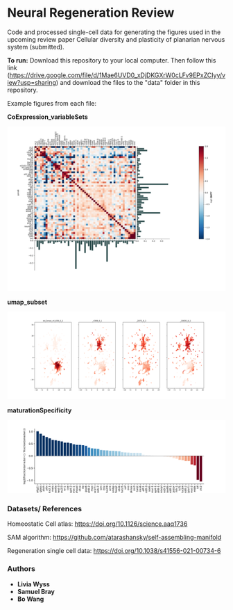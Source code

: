 Neural Regeneration Review
========

Code and processed single-cell data for generating the figures used in the upcoming review paper Cellular diversity and plasticity of planarian nervous system (submitted).

**To run:** Download this repository to your local computer. Then follow this link (https://drive.google.com/file/d/1Mae6UVD0_xDjDKGXrW0cLFv9EPxZCIyy/view?usp=sharing) and download the files to the "data" folder in this repository.

Example figures from each file:

**CoExpression_variableSets**

![alt text](PLOTS/heatmap+barplot.svg)

**umap_subset**

![alt text](PLOTS/expression_UMAP.svg)

**maturationSpecificity**

![alt text](PLOTS/neoblastEnrichment_TFs_log.svg)




### Datasets/ References
Homeostatic Cell atlas: https://doi.org/10.1126/science.aaq1736

SAM algorithm: https://github.com/atarashansky/self-assembling-manifold

Regeneration single cell data: https://doi.org/10.1038/s41556-021-00734-6


### Authors

* **Livia Wyss**
* **Samuel Bray**
* **Bo Wang**
